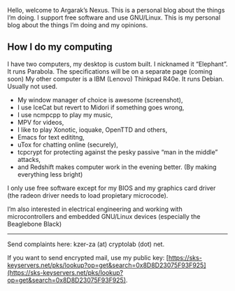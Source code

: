 Hello, welcome to Argarak’s Nexus. This is a personal blog about the things I’m doing. I support free software and use GNU/Linux.
This is my personal blog about the things I’m doing and my opinions.

## How I do my computing

I have two computers, my desktop is custom built. I nicknamed it “Elephant”. It runs Parabola. The specifications will be on a separate page (coming soon)
My other computer is a IBM (Lenovo) Thinkpad R40e. It runs Debian. Usually not used.

* My window manager of choice is awesome (screenshot),
* I use IceCat but revert to Midori if something goes wrong,
* I use ncmpcpp to play my music,
* MPV for videos,
* I like to play Xonotic, ioquake, OpenTTD and others,
* Emacs for text edititng,
* uTox for chatting online (securely),
* tcpcrypt for protecting against the pesky passive “man in the middle” attacks,
* and Redshift makes computer work in the evening better. (By making everything less bright)

I only use free software except for my BIOS and my graphics card driver (the radeon driver needs to load propietary microcode).

I’m also interested in electrical engineering and working with microcontrollers and embedded GNU/Linux devices (especially the Beaglebone Black)

------

Send complaints here: kzer-za (at) cryptolab (dot) net.

If you want to send encrypted mail, use my public key: [https://sks-keyservers.net/pks/lookup?op=get&search=0x8D8D23075F93F925](https://sks-keyservers.net/pks/lookup?op=get&search=0x8D8D23075F93F925).
